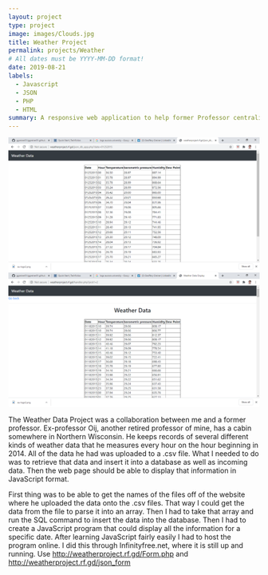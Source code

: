 ```yaml
---
layout: project
type: project
image: images/Clouds.jpg
title: Weather Project
permalink: projects/Weather
# All dates must be YYYY-MM-DD format!
date: 2019-08-21
labels:
  - Javascript
  - JSON
  - PHP
  - HTML
summary: A responsive web application to help former Professor centralize weather data from his cabin in northern Wisconsin.
---
```

<div class="ui small rounded images">
  <img class="ui image" src="../images/Weather1.png">
  <img class="ui image" src="../images/Weather2.png">
</div>

The Weather Data Project was a collaboration between me and a former professor.  Ex-professor Oij, another retired professor of mine, has a cabin somewhere in Northern Wisconsin.  He keeps records of several different kinds of weather data that he measures every hour on the hour beginning in 2014. All of the data he had was uploaded to a .csv file. What I needed to do was to retrieve that data and insert it into a database as well as incoming data. Then the web page should be able to display that information in JavaScript format. 

First thing was to be able to get the names of the files off of the website where he uploaded the data onto the .csv files.  That way I could get the data from the file to parse it into an array. Then I had to take that array and run the SQL command to insert the data into the database. Then I had to create a JavaScript program that could display all the information for a specific date. After learning JavaScript fairly easily I had to host the program online. I did this through Infinityfree.net, where it is still up and running. 
Use http://weatherproject.rf.gd/Form.php and http://weatherproject.rf.gd/json_form
